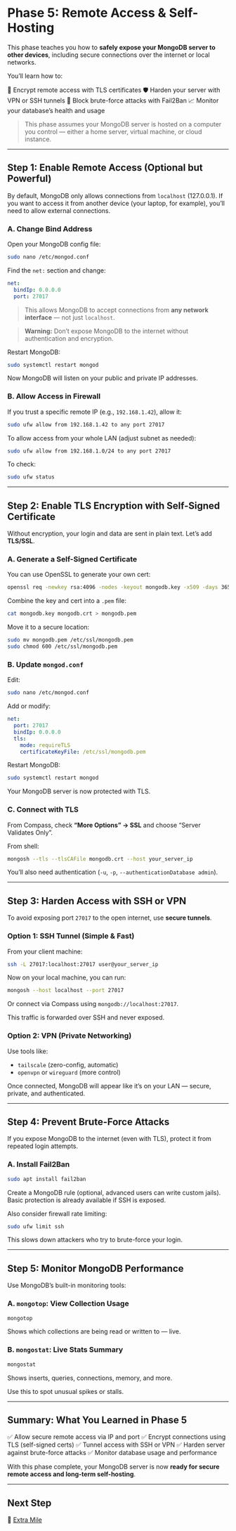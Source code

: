 # Phase 5: Remote Access & Self-Hosting

This phase teaches you how to **safely expose your MongoDB server to other devices**, including secure connections over the internet or local networks.

You’ll learn how to:

🔐 Encrypt remote access with TLS certificates
🛡️ Harden your server with VPN or SSH tunnels
🚫 Block brute-force attacks with Fail2Ban
📈 Monitor your database’s health and usage

> This phase assumes your MongoDB server is hosted on a computer you control — either a home server, virtual machine, or cloud instance.

---

## Step 1: Enable Remote Access (Optional but Powerful)

By default, MongoDB only allows connections from `localhost` (127.0.0.1). If you want to access it from another device (your laptop, for example), you’ll need to allow external connections.

### A. Change Bind Address

Open your MongoDB config file:

```bash
sudo nano /etc/mongod.conf
```

Find the `net:` section and change:

```yaml
net:
  bindIp: 0.0.0.0
  port: 27017
```

> This allows MongoDB to accept connections from **any network interface** — not just `localhost`.

> **Warning:** Don’t expose MongoDB to the internet without authentication and encryption.

Restart MongoDB:

```bash
sudo systemctl restart mongod
```

Now MongoDB will listen on your public and private IP addresses.

### B. Allow Access in Firewall

If you trust a specific remote IP (e.g., `192.168.1.42`), allow it:

```bash
sudo ufw allow from 192.168.1.42 to any port 27017
```

To allow access from your whole LAN (adjust subnet as needed):

```bash
sudo ufw allow from 192.168.1.0/24 to any port 27017
```

To check:

```bash
sudo ufw status
```

---

## Step 2: Enable TLS Encryption with Self-Signed Certificate

Without encryption, your login and data are sent in plain text. Let’s add **TLS/SSL**.

### A. Generate a Self-Signed Certificate

You can use OpenSSL to generate your own cert:

```bash
openssl req -newkey rsa:4096 -nodes -keyout mongodb.key -x509 -days 365 -out mongodb.crt
```

Combine the key and cert into a `.pem` file:

```bash
cat mongodb.key mongodb.crt > mongodb.pem
```

Move it to a secure location:

```bash
sudo mv mongodb.pem /etc/ssl/mongodb.pem
sudo chmod 600 /etc/ssl/mongodb.pem
```

### B. Update `mongod.conf`

Edit:

```bash
sudo nano /etc/mongod.conf
```

Add or modify:

```yaml
net:
  port: 27017
  bindIp: 0.0.0.0
  tls:
    mode: requireTLS
    certificateKeyFile: /etc/ssl/mongodb.pem
```

Restart MongoDB:

```bash
sudo systemctl restart mongod
```

Your MongoDB server is now protected with TLS.

### C. Connect with TLS

From Compass, check **“More Options” → SSL** and choose “Server Validates Only”.

From shell:

```bash
mongosh --tls --tlsCAFile mongodb.crt --host your_server_ip
```

You’ll also need authentication (`-u`, `-p`, `--authenticationDatabase admin`).

---

## Step 3: Harden Access with SSH or VPN

To avoid exposing port `27017` to the open internet, use **secure tunnels**.

### Option 1: SSH Tunnel (Simple & Fast)

From your client machine:

```bash
ssh -L 27017:localhost:27017 user@your_server_ip
```

Now on your local machine, you can run:

```bash
mongosh --host localhost --port 27017
```

Or connect via Compass using `mongodb://localhost:27017`.

This traffic is forwarded over SSH and never exposed.

### Option 2: VPN (Private Networking)

Use tools like:

* `tailscale` (zero-config, automatic)
* `openvpn` or `wireguard` (more control)

Once connected, MongoDB will appear like it’s on your LAN — secure, private, and authenticated.

---

## Step 4: Prevent Brute-Force Attacks

If you expose MongoDB to the internet (even with TLS), protect it from repeated login attempts.

### A. Install Fail2Ban

```bash
sudo apt install fail2ban
```

Create a MongoDB rule (optional, advanced users can write custom jails). Basic protection is already available if SSH is exposed.

Also consider firewall rate limiting:

```bash
sudo ufw limit ssh
```

This slows down attackers who try to brute-force your login.

---

## Step 5: Monitor MongoDB Performance

Use MongoDB’s built-in monitoring tools:

### A. `mongotop`: View Collection Usage

```bash
mongotop
```

Shows which collections are being read or written to — live.

### B. `mongostat`: Live Stats Summary

```bash
mongostat
```

Shows inserts, queries, connections, memory, and more.

Use this to spot unusual spikes or stalls.

---

## Summary: What You Learned in Phase 5

✅ Allow secure remote access via IP and port
✅ Encrypt connections using TLS (self-signed certs)
✅ Tunnel access with SSH or VPN
✅ Harden server against brute-force attacks
✅ Monitor database usage and performance

With this phase complete, your MongoDB server is now **ready for secure remote access and long-term self-hosting**.

---

## Next Step

🚀 [Extra Mile](https://github.com/tims-computer-academy/mongodb/blob/main/extra_mile.md)
